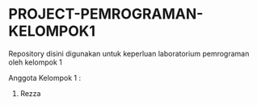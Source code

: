 # PROJECT-PEMROGRAMAN-KELOMPOK1
Repository disini digunakan untuk keperluan laboratorium pemrograman oleh kelompok 1

Anggota Kelompok 1 :
1. Rezza 
